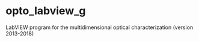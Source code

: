 # opto_labview_g
LabVIEW program for the multidimensional optical characterization (version 2013-2018)
